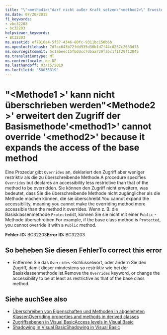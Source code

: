 ```yaml
---
title: "\"<method1>\"darf nicht außer Kraft setzen\"<method2>\" Erweitert den Zugriff der Basismethode"
ms.date: 07/20/2015
f1_keywords:
- vbc32203
- bc32203
helpviewer_keywords:
- BC32203
ms.assetid: ef7816a4-5f57-4346-80fc-9311bc150b6b
ms.openlocfilehash: 7d7cc643b72fdd935d30b1d7f44c0257c2633d78
ms.sourcegitcommit: 5c1abeec15fbddcc7dbaa729fabc1f1f29f12045
ms.translationtype: MT
ms.contentlocale: de-DE
ms.lasthandoff: 03/15/2019
ms.locfileid: "58035319"
---
```

# <a name="method1-cannot-override-method2-because-it-expands-the-access-of-the-base-method"></a><span data-ttu-id="f9cd8-102">"\<Methode1 >' kann nicht überschrieben werden"\<Methode2 >' erweitert den Zugriff der Basismethode</span><span class="sxs-lookup"><span data-stu-id="f9cd8-102">'\<method1>' cannot override '\<method2>' because it expands the access of the base method</span></span>
<span data-ttu-id="f9cd8-103">Eine Prozedur gibt `Overrides` an, deklariert den Zugriff aber weniger restriktiv als die zu überschreibende Methode.</span><span class="sxs-lookup"><span data-stu-id="f9cd8-103">A procedure specifies `Overrides` but declares an accessibility less restrictive than that of the method to be overridden.</span></span> <span data-ttu-id="f9cd8-104">Sie können den Zugriff nicht erweitern, was bedeutet, dass Sie die überschreibende Methode nicht zugänglicher als die Methode machen können, die sie überschreibt.</span><span class="sxs-lookup"><span data-stu-id="f9cd8-104">You cannot expand the accessibility, meaning you cannot make the overriding method more accessible than the method it overrides.</span></span> <span data-ttu-id="f9cd8-105">Wenn z. B. die Basisklassenmethode `Protected`ist, können Sie sie nicht mit einer `Public` -Methode überschreiben.</span><span class="sxs-lookup"><span data-stu-id="f9cd8-105">For example, if the base class method is `Protected`, you cannot override it with a `Public` method.</span></span>  
  
 <span data-ttu-id="f9cd8-106">**Fehler-ID:** BC32203</span><span class="sxs-lookup"><span data-stu-id="f9cd8-106">**Error ID:** BC32203</span></span>  
  
## <a name="to-correct-this-error"></a><span data-ttu-id="f9cd8-107">So beheben Sie diesen Fehler</span><span class="sxs-lookup"><span data-stu-id="f9cd8-107">To correct this error</span></span>  
  
-   <span data-ttu-id="f9cd8-108">Entfernen Sie das `Overrides` -Schlüsselwort, oder ändern Sie den Zugriff, damit dieser mindestens so restriktiv wie bei der Basisklassenmethode ist.</span><span class="sxs-lookup"><span data-stu-id="f9cd8-108">Remove the `Overrides` keyword, or change the accessibility to be at least as restrictive as that of the base class method.</span></span>  
  
## <a name="see-also"></a><span data-ttu-id="f9cd8-109">Siehe auch</span><span class="sxs-lookup"><span data-stu-id="f9cd8-109">See also</span></span>

- [<span data-ttu-id="f9cd8-110">Überschreiben von Eigenschaften und Methoden in abgeleiteten Klassen</span><span class="sxs-lookup"><span data-stu-id="f9cd8-110">Overriding properties and methods in derived classes</span></span>](~/docs/visual-basic/programming-guide/language-features/objects-and-classes/inheritance-basics.md#overriding-properties-and-methods-in-derived-classes)
- [<span data-ttu-id="f9cd8-111">Zugriffsebenen in Visual Basic</span><span class="sxs-lookup"><span data-stu-id="f9cd8-111">Access levels in Visual Basic</span></span>](../../visual-basic/programming-guide/language-features/declared-elements/access-levels.md)
- [<span data-ttu-id="f9cd8-112">Shadowing in Visual Basic</span><span class="sxs-lookup"><span data-stu-id="f9cd8-112">Shadowing in Visual Basic</span></span>](../../visual-basic/programming-guide/language-features/declared-elements/shadowing.md)
